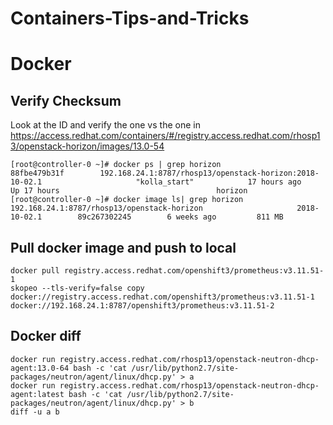# Containers-Tips-and-Tricks
# Docker

## Verify Checksum
Look at the ID and verify the one vs the one in
https://access.redhat.com/containers/#/registry.access.redhat.com/rhosp13/openstack-horizon/images/13.0-54

```
[root@controller-0 ~]# docker ps | grep horizon
88fbe479b31f        192.168.24.1:8787/rhosp13/openstack-horizon:2018-10-02.1                     "kolla_start"            17 hours ago        Up 17 hours                                   horizon
[root@controller-0 ~]# docker image ls| grep horizon
192.168.24.1:8787/rhosp13/openstack-horizon                     2018-10-02.1        89c267302245        6 weeks ago         811 MB
```

## Pull docker image and push to local
```
docker pull registry.access.redhat.com/openshift3/prometheus:v3.11.51-1
skopeo --tls-verify=false copy docker://registry.access.redhat.com/openshift3/prometheus:v3.11.51-1 docker://192.168.24.1:8787/openshift3/prometheus:v3.11.51-2
```

## Docker diff
```
docker run registry.access.redhat.com/rhosp13/openstack-neutron-dhcp-agent:13.0-64 bash -c 'cat /usr/lib/python2.7/site-packages/neutron/agent/linux/dhcp.py' > a
docker run registry.access.redhat.com/rhosp13/openstack-neutron-dhcp-agent:latest bash -c 'cat /usr/lib/python2.7/site-packages/neutron/agent/linux/dhcp.py' > b
diff -u a b
```
